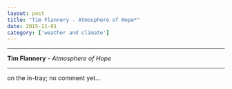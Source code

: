 ```yaml
---
layout: post
title: "Tim Flannery - Atmosphere of Hope*"
date: 2015-11-01
category: ['weather and climate']
---
```


***

<b>Tim Flannery</b> - _Atmosphere of Hope_

***
on the in-tray; no comment yet...
